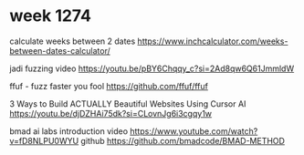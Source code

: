 # week 1274

calculate weeks between 2 dates
https://www.inchcalculator.com/weeks-between-dates-calculator/

jadi fuzzing video
https://youtu.be/pBY6Chqqy_c?si=2Ad8qw6Q61JmmldW

ffuf - fuzz faster you fool
https://github.com/ffuf/ffuf

3 Ways to Build ACTUALLY Beautiful Websites Using Cursor AI
https://youtu.be/djDZHAi75dk?si=CLovnJg6i3cgqy1w

bmad
ai labs introduction video
https://www.youtube.com/watch?v=fD8NLPU0WYU
github
https://github.com/bmadcode/BMAD-METHOD